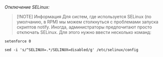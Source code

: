 *Отключение SELinux:*

> [!NOTE] Информация
> Для систем, где используется SELinux (по умолчанию, в RPM) мы можем столкнуться с проблемами запуска скриптов notify.
> Иногда, администраторы предпочитают просто отключать SELinux. Для этого нужно ввести несколько команд:
>

```
setenforce 0

sed -i 's/^SELINUX=.*/SELINUX=disabled/g' /etc/selinux/config
```
